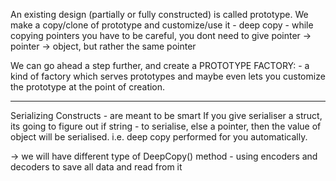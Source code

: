 An existing design (partially or fully constructed) is called prototype.
We make a copy/clone of prototype and customize/use it
    - deep copy
        - while copying pointers you have to be careful, you dont need to give pointer -> pointer -> object, but rather the same pointer

We can go ahead a step further, and create a PROTOTYPE FACTORY:
    - a kind of factory which serves prototypes and maybe even lets you customize the prototype at the point of creation.


-------------------------------

Serializing Constructs - are meant to be smart
If you give serialiser a struct, its going to figure out if string - to serialise, else a pointer, then the value of object will be serialised.
i.e. deep copy performed for you automatically.

-> we will have different type of DeepCopy() method - using encoders and decoders to save all data and read from it
